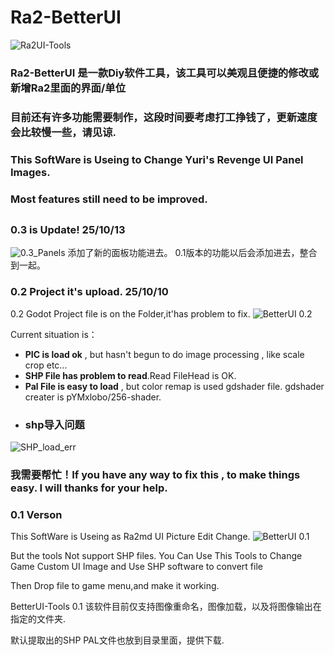 # Ra2-BetterUI
![Ra2UI-Tools](https://img.cdn1.vip/i/68e8eb1f92c78_1760095007.png)

### Ra2-BetterUI 是一款Diy软件工具，该工具可以美观且便捷的修改或新增Ra2里面的界面/单位
### 目前还有许多功能需要制作，这段时间要考虑打工挣钱了，更新速度会比较慢一些，请见谅.

### This SoftWare is Useing to Change Yuri's Revenge UI Panel Images.
### Most features still need to be improved.
##

### 0.3 is Update! 25/10/13
![0.3_Panels](https://img.cdn1.vip/i/68ebdeb2d66d0_1760288434.webp)
添加了新的面板功能进去。
0.1版本的功能以后会添加进去，整合到一起。

### 0.2 Project it's upload. 25/10/10
0.2 Godot Project file is on the Folder,it'has problem to fix.
![BetterUI 0.2](https://img.cdn1.vip/i/68e8e6a57642d_1760093861.webp)

Current situation is：
* **PIC is load ok** , but hasn't begun to do image processing , like scale crop etc...
* **SHP File has problem to read**.Read FileHead is  OK.
* **Pal File is easy to load** , but color remap is used gdshader file.
gdshader creater is pYMxlobo/256-shader.
* ### shp导入问题
![SHP_load_err](https://img.cdn1.vip/i/68e8e6a56df7c_1760093861.webp)
### 我需要帮忙！If you have any way to fix this , to make things easy. I will thanks for your help.
### 0.1 Verson 
This SoftWare is Useing as Ra2md UI Picture Edit Change.
![BetterUI 0.1](https://img.cdn1.vip/i/68e8eacd35fa8_1760094925.webp)

But the tools Not support SHP files.
You Can Use This Tools to Change Game Custom UI Image and Use SHP software to convert file

Then Drop file to game menu,and make it working.

BetterUI-Tools 0.1
该软件目前仅支持图像重命名，图像加载，以及将图像输出在指定的文件夹.

默认提取出的SHP PAL文件也放到目录里面，提供下载.
